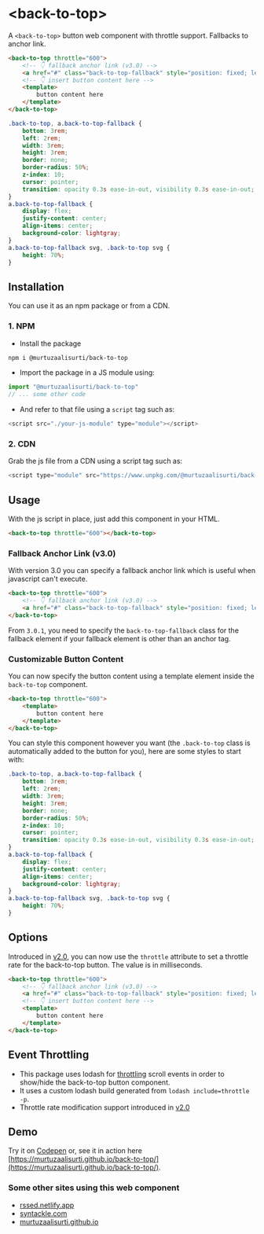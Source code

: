 # &lt;back-to-top&gt;

A `<back-to-top>` button web component with throttle support. Fallbacks to anchor link.

```html
<back-to-top throttle="600">
    <!-- 👇 fallback anchor link (v3.0) -->
    <a href="#" class="back-to-top-fallback" style="position: fixed; left: 1rem; bottom: 2rem;">back-to-top</a>
    <!-- 👇 insert button content here -->
    <template>
        button content here
    </template>
</back-to-top>
```

```css
.back-to-top, a.back-to-top-fallback {
    bottom: 3rem;
    left: 2rem;
    width: 3rem;
    height: 3rem;
    border: none;
    border-radius: 50%;
    z-index: 10;
    cursor: pointer;
    transition: opacity 0.3s ease-in-out, visibility 0.3s ease-in-out;
}
a.back-to-top-fallback {
    display: flex;
    justify-content: center;
    align-items: center;
    background-color: lightgray;
}
a.back-to-top-fallback svg, .back-to-top svg {
    height: 70%;
}
```

## Installation

You can use it as an npm package or from a CDN.

### 1. NPM

- Install the package

```bash
npm i @murtuzaalisurti/back-to-top
```

- Import the package in a JS module using:

```js
import "@murtuzaalisurti/back-to-top"
// ... some other code
```

- And refer to that file using a `script` tag such as:

```js
<script src="./your-js-module" type="module"></script>
```

### 2. CDN

Grab the js file from a CDN using a script tag such as:

```js
<script type="module" src="https://www.unpkg.com/@murtuzaalisurti/back-to-top@latest/public/main.js"></script>
```

## Usage

With the js script in place, just add this component in your HTML.

```html
<back-to-top throttle="600"></back-to-top>
```

### Fallback Anchor Link (v3.0)

With version 3.0 you can specify a fallback anchor link which is useful when javascript can't execute.

```html
<back-to-top throttle="600">
    <!-- 👇 fallback anchor link (v3.0) -->
    <a href="#" class="back-to-top-fallback" style="position: fixed; left: 1rem; bottom: 2rem;">back-to-top</a>
</back-to-top>
```

From `3.0.1`, you need to specify the `back-to-top-fallback` class for the fallback element if your fallback element is other than an anchor tag.

### Customizable Button Content

You can now specify the button content using a template element inside the `back-to-top` component.

```html
<back-to-top throttle="600">
    <template>
        button content here
    </template>
</back-to-top>
```

You can style this component however you want (the `.back-to-top` class is automatically added to the button for you), here are some styles to start with:

```css
.back-to-top, a.back-to-top-fallback {
    bottom: 3rem;
    left: 2rem;
    width: 3rem;
    height: 3rem;
    border: none;
    border-radius: 50%;
    z-index: 10;
    cursor: pointer;
    transition: opacity 0.3s ease-in-out, visibility 0.3s ease-in-out;
}
a.back-to-top-fallback {
    display: flex;
    justify-content: center;
    align-items: center;
    background-color: lightgray;
}
a.back-to-top-fallback svg, .back-to-top svg {
    height: 70%;
}
```

## Options

Introduced in [v2.0](https://www.npmjs.com/package/@murtuzaalisurti/back-to-top/v/2.0.0), you can now use the `throttle` attribute to set a throttle rate for the back-to-top button. The value is in milliseconds.

```html
<back-to-top throttle="600">
    <!-- 👇 fallback anchor link (v3.0) -->
    <a href="#" class="back-to-top-fallback" style="position: fixed; left: 1rem; bottom: 2rem;">back-to-top</a>
    <!-- 👇 insert button content here -->
    <template>
        button content here
    </template>
</back-to-top>
```

## Event Throttling

- This package uses lodash for [throttling](https://css-tricks.com/debouncing-throttling-explained-examples/) scroll events in order to show/hide the back-to-top button component.
- It uses a custom lodash build generated from `lodash include=throttle -p`.
- Throttle rate modification support introduced in [v2.0](https://www.npmjs.com/package/@murtuzaalisurti/back-to-top/v/2.0.0)

## Demo

Try it on [Codepen](https://codepen.io/seekertruth/pen/gOJLQKW) or, see it in action here [https://murtuzaalisurti.github.io/back-to-top/](https://murtuzaalisurti.github.io/back-to-top/).

### Some other sites using this web component

- [rssed.netlify.app](https://github.com/murtuzaalisurti/rssed)
- [syntackle.com](https://syntackle.com)
- [murtuzaalisurti.github.io](https://murtuzaalisurti.github.io)
